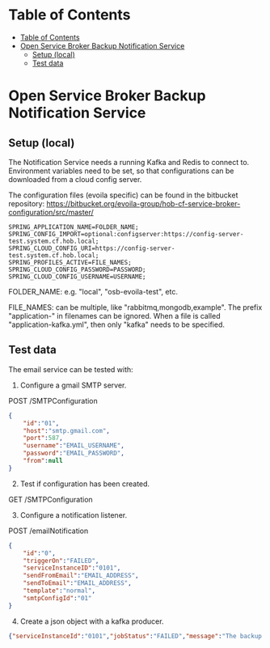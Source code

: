 # Table of Contents

- [Table of Contents](#table-of-contents)
- [Open Service Broker Backup Notification Service](#open-service-broker-backup-notification-service)
  - [Setup (local)](#setup-local)
  - [Test data](#test-data)

# Open Service Broker Backup Notification Service

## Setup (local)

The Notification Service needs a running Kafka and Redis to connect to. Environment variables need to be set, so that configurations can be downloaded from a cloud config server.

The configuration files (evoila specific) can be found in the bitbucket repository: https://bitbucket.org/evoila-group/hob-cf-service-broker-configuration/src/master/

```
SPRING_APPLICATION_NAME=FOLDER_NAME;
SPRING_CONFIG_IMPORT=optional:configserver:https://config-server-test.system.cf.hob.local;
SPRING_CLOUD_CONFIG_URI=https://config-server-test.system.cf.hob.local;
SPRING_PROFILES_ACTIVE=FILE_NAMES;
SPRING_CLOUD_CONFIG_PASSWORD=PASSWORD;
SPRING_CLOUD_CONFIG_USERNAME=USERNAME;
```

FOLDER_NAME: e.g. "local", "osb-evoila-test", etc.

FILE_NAMES: can be multiple, like "rabbitmq,mongodb,example". The prefix "application-" in filenames can be ignored. When a file is called "application-kafka.yml", then only "kafka" needs to be specified.


## Test data

The email service can be tested with:

1. Configure a gmail SMTP server.

POST /SMTPConfiguration
```json
{
    "id":"01",
    "host":"smtp.gmail.com",
    "port":587,
    "username":"EMAIL_USERNAME",
    "password":"EMAIL_PASSWORD",
    "from":null
}
```

2. Test if configuration has been created.

GET /SMTPConfiguration

3. Configure a notification listener.

POST /emailNotification
```json
{
    "id":"0",
    "triggerOn":"FAILED",
    "serviceInstanceID":"0101",
    "sendFromEmail":"EMAIL_ADDRESS",
    "sendToEmail":"EMAIL_ADDRESS",
    "template":"normal",
    "smtpConfigId":"01"
}
```

4. Create a json object with a kafka producer.

```json
{"serviceInstanceId":"0101","jobStatus":"FAILED","message":"The backup failed to execute","errorMessage":"203","startTime":"2021-02-03T10:08:02","endTime":"2021-02-03T10:09:30","executionTime":"9300"}
```


